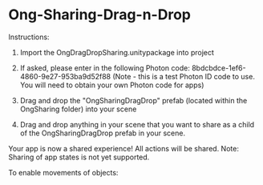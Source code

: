 # Ong-Sharing-Drag-n-Drop

Instructions:

1. Import the OngDragDropSharing.unitypackage into project

2. If asked, please enter in the following Photon code: 8bdcbdce-1ef6-4860-9e27-953ba9d52f88
(Note - this is a test Photon ID code to use. You will need to obtain your own Photon code for apps)

3. Drag and drop the "OngSharingDragDrop" prefab (located within the OngSharing folder) into your scene

4. Drag and drop anything in your scene that you want to share as a child of the OngSharingDragDrop prefab in your scene. 

Your app is now a shared experience! All actions will be shared. 
Note: Sharing of app states is not yet supported.

To enable movements of objects:


